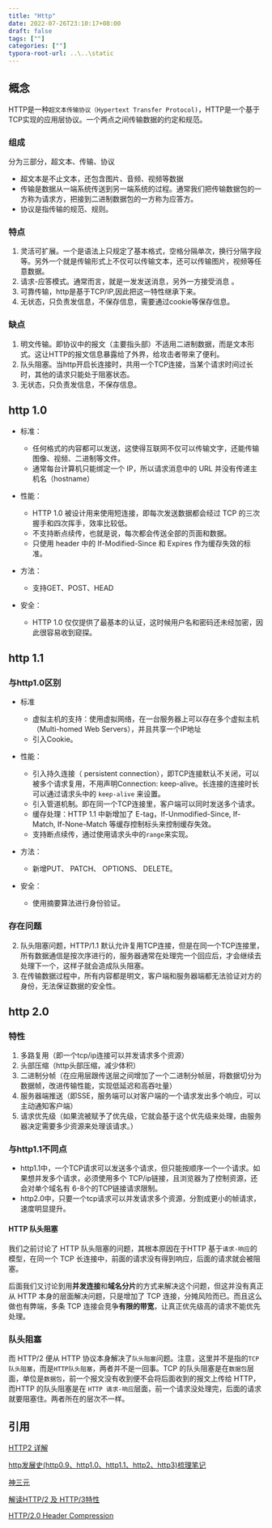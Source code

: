 ```yaml
---
title: "Http"
date: 2022-07-26T23:10:17+08:00
draft: false
tags: [""]
categories: [""]
typora-root-url: ..\..\static
---
```


## 概念

HTTP是一种`超文本传输协议（Hypertext Transfer Protocol)`，HTTP是一个基于TCP实现的应用层协议。一个两点之间传输数据的约定和规范。

### 组成

分为三部分，超文本、传输、协议

- 超文本是不止文本，还包含图片、音频、视频等数据
- 传输是数据从一端系统传送到另一端系统的过程。通常我们把传输数据包的一方称为请求方，把接到二进制数据包的一方称为应答方。
- 协议是指传输的规范、规则。

### 特点

1. 灵活可扩展。一个是语法上只规定了基本格式，空格分隔单次，换行分隔字段等。另外一个就是传输形式上不仅可以传输文本，还可以传输图片，视频等任意数据。
2. 请求-应答模式。通常而言，就是一发发送消息，另外一方接受消息 。
3. 可靠传输，http是基于TCP/IP,因此把这一特性继承下来。
4. 无状态，只负责发信息，不保存信息，需要通过cookie等保存信息。

### 缺点

1. 明文传输。即协议中的报文（主要指头部）不适用二进制数据，而是文本形式。这让HTTP的报文信息暴露给了外界，给攻击者带来了便利。
2. 队头阻塞。当http开启长连接时，共用一个TCP连接，当某个请求时间过长时，其他的请求只能处于阻塞状态。
3. 无状态，只负责发信息，不保存信息。

## http 1.0

- 标准：
  - 任何格式的内容都可以发送，这使得互联网不仅可以传输文字，还能传输图像、视频、二进制等文件。
  - 通常每台计算机只能绑定一个 IP，所以请求消息中的 URL 并没有传递主机名（hostname）
- 性能：
  - HTTP 1.0 被设计用来使用短连接，即每次发送数据都会经过 TCP 的三次握手和四次挥手，效率比较低。
  - 不支持断点续传，也就是说，每次都会传送全部的页面和数据。
  - 只使用 header 中的 If-Modified-Since 和 Expires 作为缓存失效的标准。

- 方法：
  - 支持GET、POST、HEAD
- 安全：
  - HTTP 1.0 仅仅提供了最基本的认证，这时候用户名和密码还未经加密，因此很容易收到窥探。

## http 1.1

### 与http1.0区别

- 标准
  - 虚拟主机的支持：使用虚拟网络，在一台服务器上可以存在多个虚拟主机（Multi-homed Web Servers），并且共享一个IP地址
  - 引入Cookie。

- 性能：
  - 引入持久连接（ persistent connection），即TCP连接默认不关闭，可以被多个请求复用，不用声明Connection: keep-alive。长连接的连接时长可以通过请求头中的 `keep-alive` 来设置。
  - 引入管道机制。即在同一个TCP连接里，客户端可以同时发送多个请求。
  - 缓存处理：HTTP 1.1 中新增加了 E-tag，If-Unmodified-Since, If-Match, If-None-Match 等缓存控制标头来控制缓存失效。
  - 支持断点续传，通过使用请求头中的`range`来实现。
- 方法：
  - 新增PUT、 PATCH、 OPTIONS、 DELETE。
- 安全：
  - 使用摘要算法进行身份验证。

### 存在问题

2. 队头阻塞问题，HTTP/1.1 默认允许复用TCP连接，但是在同一个TCP连接里，所有数据通信是按次序进行的，服务器通常在处理完一个回应后，才会继续去处理下一个，这样子就会造成队头阻塞。
2. 在传输数据过程中，所有内容都是明文，客户端和服务器端都无法验证对方的身份，无法保证数据的安全性。

## http 2.0

### 特性

1. 多路复用（即一个tcp/ip连接可以并发请求多个资源）  
2. 头部压缩（http头部压缩，减少体积）  
3. 二进制分帧（在应用层跟传送层之间增加了一个二进制分帧层，将数据切分为数据帧，改进传输性能，实现低延迟和高吞吐量）  
4. 服务器端推送（即SSE，服务端可以对客户端的一个请求发出多个响应，可以主动通知客户端）  
5. 请求优先级（如果流被赋予了优先级，它就会基于这个优先级来处理，由服务器决定需要多少资源来处理该请求。）  

### 与http1.1不同点

- http1.1中，一个TCP请求可以发送多个请求，但只能按顺序一个一个请求。如果想并发多个请求，必须使用多个 TCP/ip链接，且浏览器为了控制资源，还会对单个域名有 6-8个的TCP链接请求限制。 
- http2.0中，只要一个tcp请求可以并发请求多个资源，分割成更小的帧请求，速度明显提升。

#### HTTP 队头阻塞

我们之前讨论了 HTTP 队头阻塞的问题，其根本原因在于HTTP 基于`请求-响应`的模型，在同一个 TCP 长连接中，前面的请求没有得到响应，后面的请求就会被阻塞。

后面我们又讨论到用**并发连接**和**域名分片**的方式来解决这个问题，但这并没有真正从 HTTP 本身的层面解决问题，只是增加了 TCP 连接，分摊风险而已。而且这么做也有弊端，多条 TCP 连接会竞争**有限的带宽**，让真正优先级高的请求不能优先处理。

### 队头阻塞

而 HTTP/2 便从 HTTP 协议本身解决了`队头阻塞`问题。注意，这里并不是指的`TCP队头阻塞`，而是`HTTP队头阻塞`，两者并不是一回事。TCP 的队头阻塞是在`数据包`层面，单位是`数据包`，前一个报文没有收到便不会将后面收到的报文上传给 HTTP，而HTTP 的队头阻塞是在 `HTTP 请求-响应`层面，前一个请求没处理完，后面的请求就要阻塞住。两者所在的层次不一样。

## 引用

[HTTP2 详解](https://blog.wangriyu.wang/2018/05-HTTP2.html)

[http发展史(http0.9、http1.0、http1.1、http2、http3)梳理笔记](https://juejin.im/post/5dbe8eba5188254fe019dabb#heading-9)

[神三元](https://juejin.cn/post/6844904100035821575?searchId=20231013115515F559743DFC1DDABF7607l)

[解读HTTP/2 及 HTTP/3特性](https://github.com/ljianshu/Blog/issues/57)

[HTTP/2.0 Header Compression](https://kiosk007.top/post/http-2-0-header-compression/)